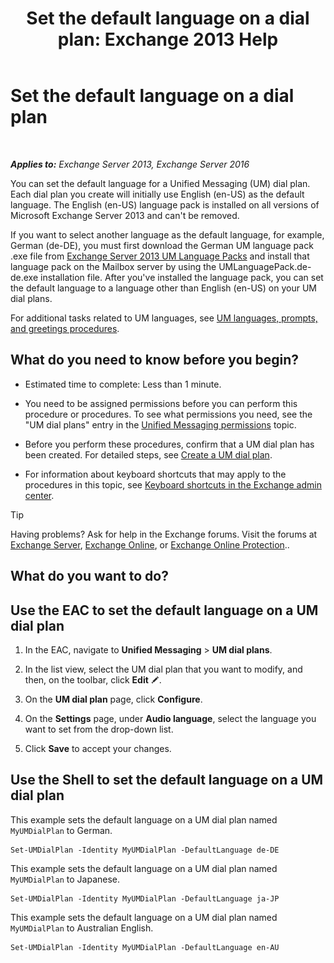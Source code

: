 ﻿---
title: 'Set the default language on a dial plan: Exchange 2013 Help'
TOCTitle: Set the default language on a dial plan
ms:assetid: 7a1d2e7e-4053-40af-9ec1-ec714df12ad4
ms:mtpsurl: https://technet.microsoft.com/en-us/library/Aa998914(v=EXCHG.150)
ms:contentKeyID: 49315447
ms.date: 12/10/2017
mtps_version: v=EXCHG.150
---

# Set the default language on a dial plan

 

_**Applies to:** Exchange Server 2013, Exchange Server 2016_


You can set the default language for a Unified Messaging (UM) dial plan. Each dial plan you create will initially use English (en-US) as the default language. The English (en-US) language pack is installed on all versions of Microsoft Exchange Server 2013 and can't be removed.

If you want to select another language as the default language, for example, German (de-DE), you must first download the German UM language pack .exe file from [Exchange Server 2013 UM Language Packs](https://go.microsoft.com/fwlink/p/?linkid=266542) and install that language pack on the Mailbox server by using the UMLanguagePack.de-de.exe installation file. After you've installed the language pack, you can set the default language to a language other than English (en-US) on your UM dial plans.

For additional tasks related to UM languages, see [UM languages, prompts, and greetings procedures](um-languages-prompts-and-greetings-procedures-exchange-2013-help.md).

## What do you need to know before you begin?

  - Estimated time to complete: Less than 1 minute.

  - You need to be assigned permissions before you can perform this procedure or procedures. To see what permissions you need, see the "UM dial plans" entry in the [Unified Messaging permissions](unified-messaging-permissions-exchange-2013-help.md) topic.

  - Before you perform these procedures, confirm that a UM dial plan has been created. For detailed steps, see [Create a UM dial plan](https://docs.microsoft.com/en-us/exchange/voice-mail-unified-messaging/connect-voice-mail-system/create-um-dial-plan).

  - For information about keyboard shortcuts that may apply to the procedures in this topic, see [Keyboard shortcuts in the Exchange admin center](keyboard-shortcuts-in-the-exchange-admin-center-exchange-online-protection-help.md).


> [!TIP]
> Having problems? Ask for help in the Exchange forums. Visit the forums at <A href="https://go.microsoft.com/fwlink/p/?linkid=60612">Exchange Server</A>, <A href="https://go.microsoft.com/fwlink/p/?linkid=267542">Exchange Online</A>, or <A href="https://go.microsoft.com/fwlink/p/?linkid=285351">Exchange Online Protection</A>..



## What do you want to do?

## Use the EAC to set the default language on a UM dial plan

1.  In the EAC, navigate to **Unified Messaging** \> **UM dial plans**.

2.  In the list view, select the UM dial plan that you want to modify, and then, on the toolbar, click **Edit** ![Edit icon](images/JJ218640.6f53ccb2-1f13-4c02-bea0-30690e6ea71d(EXCHG.150).gif "Edit icon").

3.  On the **UM dial plan** page, click **Configure**.

4.  On the **Settings** page, under **Audio language**, select the language you want to set from the drop-down list.

5.  Click **Save** to accept your changes.

## Use the Shell to set the default language on a UM dial plan

This example sets the default language on a UM dial plan named `MyUMDialPlan` to German.

    Set-UMDialPlan -Identity MyUMDialPlan -DefaultLanguage de-DE

This example sets the default language on a UM dial plan named `MyUMDialPlan` to Japanese.

    Set-UMDialPlan -Identity MyUMDialPlan -DefaultLanguage ja-JP

This example sets the default language on a UM dial plan named `MyUMDialPlan` to Australian English.

    Set-UMDialPlan -Identity MyUMDialPlan -DefaultLanguage en-AU

